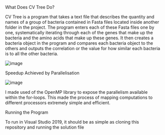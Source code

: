 What Does CV Tree Do?

CV Tree is a program that takes a text file that describes the quantity and names of a group of bacteria contained in Fasta files located inside another folder in the project. The program enters each of these Fasta files one by one, systematically iterating through each of the genes that make up the bacteria and the amino acids that make up these genes.  It then creates a bacteria object in the program and compares each bacteria object to the others and outputs the correlation or the value for how similar each bacteria is to all the other bacteria. 

![image](https://user-images.githubusercontent.com/62827222/142179930-5335e57e-e437-43f9-a548-82ba9f2a91b4.png)



Speedup Achieved by Parallelisation


![image](https://user-images.githubusercontent.com/62827222/142180067-3e2a798f-2b87-4ed9-8e99-3717fbdc5dae.png)

I made used of the OpenMP library to expose the parallelism available within the for-loops. This made the process of mapping computations to different processors extremely simple and efficient. 

Running the Program

To run in Visual Studio 2019, it should be as simple as cloning this repository and running the solution file
